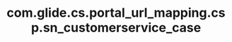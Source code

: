 ---
layout: page
title: com.glide.cs.portal_url_mapping.csp.sn_customerservice_case
description: ""
value: "/csp?id=csm_ticket&table=sn_customerservice_case&sys_id={{data.sys_id}}&view=css"
---